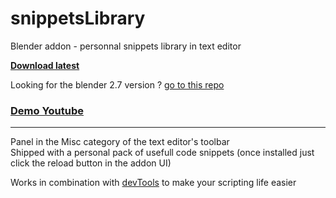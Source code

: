 # snippetsLibrary
Blender addon - personnal snippets library in text editor

**[Download latest](https://github.com/Pullusb/snippetsLibrary/archive/master.zip)**

Looking for the blender 2.7 version ? [go to this repo](https://github.com/Pullusb/snippetsLibrary279)

### [Demo Youtube](https://youtu.be/Rs4y7DeHkp8)

---  

Panel in the Misc category of the text editor's toolbar  
Shipped with a personal pack of usefull code snippets (once installed just click the reload button in the addon UI)

Works in combination with [devTools](https://github.com/Pullusb/devTools) to make your scripting life easier
